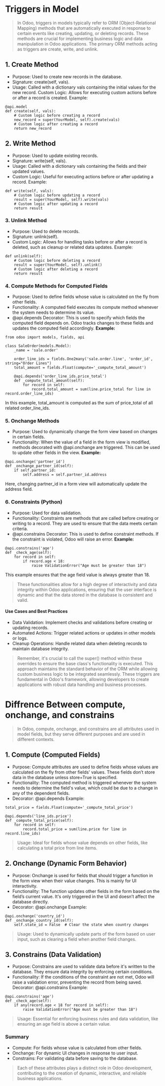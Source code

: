 # Triggers in Model
> In Odoo, triggers in models typically refer to ORM (Object-Relational Mapping) methods that are automatically executed in response to certain events like creating, updating, or deleting records. These methods are crucial for implementing business logic and data manipulation in Odoo applications. The primary ORM methods acting as triggers are create, write, and unlink.

## 1. Create Method
- Purpose: Used to create new records in the database.
- Signature: create(self, vals).
- Usage: Called with a dictionary vals containing the initial values for the new record.
Custom Logic: Allows for executing custom actions before or after a record is created.
Example:
```
@api.model
def create(self, vals):
    # Custom logic before creating a record
    new_record = super(YourModel, self).create(vals)
    # Custom logic after creating a record
    return new_record
```
## 2. Write Method
- Purpose: Used to update existing records.
- Signature: write(self, vals).
- Usage: Called with a dictionary vals containing the fields and their updated values.
- Custom Logic: Useful for executing actions before or after updating a record.
Example:
```
def write(self, vals):
    # Custom logic before updating a record
    result = super(YourModel, self).write(vals)
    # Custom logic after updating a record
    return result
```
### 3. Unlink Method
- Purpose: Used to delete records.
- Signature: unlink(self).
- Custom Logic: Allows for handling tasks before or after a record is deleted, such as cleanup or related data updates.
Example:
```
def unlink(self):
    # Custom logic before deleting a record
    result = super(YourModel, self).unlink()
    # Custom logic after deleting a record
    return result
```

### 4. Compute Methods for Computed Fields
- Purpose: Used to define fields whose value is calculated on the fly from other fields.
- Functionality: A computed field executes its compute method whenever the system needs to determine its value.
- @api.depends Decorator: This is used to specify which fields the computed field depends on. Odoo tracks changes to these fields and updates the computed field accordingly.
**Example:**
```
from odoo import models, fields, api

class SaleOrder(models.Model):
    _name = 'sale.order'
    
    order_line_ids = fields.One2many('sale.order.line', 'order_id', string="Order Lines")
    total_amount = fields.Float(compute='_compute_total_amount')

    @api.depends('order_line_ids.price_total')
    def _compute_total_amount(self):
        for record in self:
            record.total_amount = sum(line.price_total for line in record.order_line_ids)
```
In this example, total_amount is computed as the sum of price_total of all related order_line_ids.
### 5. Onchange Methods
- Purpose: Used to dynamically change the form view based on changes in certain fields.
- Functionality: When the value of a field in the form view is modified, methods decorated with @api.onchange are triggered. This can be used to update other fields in the view.
**Example:**
```
@api.onchange('partner_id')
def _onchange_partner_id(self):
    if self.partner_id:
        self.address = self.partner_id.address
```
Here, changing partner_id in a form view will automatically update the address field.
### 6. Constraints (Python)
- Purpose: Used for data validation.
- Functionality: Constraints are methods that are called before creating or writing to a record. They are used to ensure that the data meets certain criteria.
- @api.constrains Decorator: This is used to define constraint methods. If the constraint is violated, Odoo will raise an error.
**Example:**
```
@api.constrains('age')
def _check_age(self):
    for record in self:
        if record.age < 18:
            raise ValidationError("Age must be greater than 18")
```
This example ensures that the age field value is always greater than 18.

> These functionalities allow for a high degree of interactivity and data integrity within Odoo applications, ensuring that the user interface is dynamic and that the data stored in the database is consistent and valid.

#### Use Cases and Best Practices
- Data Validation: Implement checks and validations before creating or updating records.
- Automated Actions: Trigger related actions or updates in other models or logs.
- Cleanup Operations: Handle related data when deleting records to maintain database integrity.
> Remember, it's crucial to call the super() method within these overrides to ensure the base class's functionality is executed. This approach maintains the standard behavior of the ORM while allowing custom business logic to be integrated seamlessly. These triggers are fundamental in Odoo's framework, allowing developers to create applications with robust data handling and business processes.

# Diffrence Between compute, onchange, and constrains 
> In Odoo, compute, onchange, and constrains are all attributes used in model fields, but they serve different purposes and are used in different contexts.

## 1. Compute (Computed Fields)
- Purpose: Compute attributes are used to define fields whose values are calculated on the fly from other fields' values. These fields don’t store data in the database unless store=True is specified.
- Functionality: The computed method is triggered whenever the system needs to determine the field's value, which could be due to a change in any of the dependent fields.
- Decorator: @api.depends
Example:
```
total_price = fields.Float(compute='_compute_total_price')

@api.depends('line_ids.price')
def _compute_total_price(self):
    for record in self:
        record.total_price = sum(line.price for line in record.line_ids)
```
> Usage: Ideal for fields whose value depends on other fields, like calculating a total price from line items.
## 2. Onchange (Dynamic Form Behavior)
- Purpose: Onchange is used for fields that should trigger a function in the form view when their value changes. This is mainly for UI interactivity.
- Functionality: The function updates other fields in the form based on the field’s current value. It's only triggered in the UI and doesn’t affect the database directly.
- Decorator: @api.onchange
Example:
```
@api.onchange('country_id')
def _onchange_country_id(self):
    self.state_id = False  # Clear the state when country changes
```
> Usage: Used to dynamically update parts of the form based on user input, such as clearing a field when another field changes.
## 3. Constrains (Data Validation)
- Purpose: Constrains are used to validate data before it's written to the database. They ensure data integrity by enforcing certain conditions.
- Functionality: If the conditions of the constraint are not met, Odoo will raise a validation error, preventing the record from being saved.
Decorator: @api.constrains
Example:
```
@api.constrains('age')
def _check_age(self):
    if any(record.age < 18 for record in self):
        raise ValidationError("Age must be greater than 18")
```
> Usage: Essential for enforcing business rules and data validation, like ensuring an age field is above a certain value.
### Summary
- Compute: For fields whose value is calculated from other fields.
- Onchange: For dynamic UI changes in response to user input.
- Constrains: For validating data before saving to the database.
> Each of these attributes plays a distinct role in Odoo development, contributing to the creation of dynamic, interactive, and reliable business applications.

